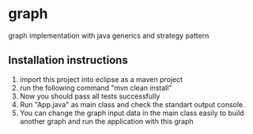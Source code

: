 # graph
graph implementation with java generics and strategy pattern

Installation instructions
--------------------------------------------
1. import this project into eclipse as a maven project
2. run the following command "mvn clean install"
3. Now you should pass all tests successfully
4. Run "App.java" as main class and check the standart output console.
5. You can change the graph input data in the main class easily 
to build another graph and run the application with this graph
